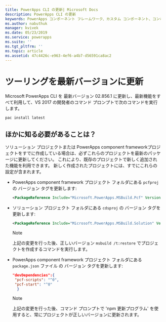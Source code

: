 ```yaml
---
title: PowerApps CLI の更新| Microsoft Docs
description: PowerApps CLI の更新
keywords: PowerApps コンポーネント フレームワーク、カスタム コンポーネント、コンポーネント フレームワーク
ms.author: nabuthuk
manager: kvivek
ms.date: 05/23/2019
ms.service: powerapps
ms.suite: ''
ms.tgt_pltfrm: ''
ms.topic: article
ms.assetid: 47c4426c-e963-4ef6-a4b7-d56591ca8ac2
---
```


# <a name="updating-tooling-to-latest-version"></a>ツーリングを最新バージョンに更新

Microsoft PowerApps CLI を 最新バージョン 02.856.1 に更新し、最新機能をすべて利用して、VS 2017 の開発者のコマンド プロンプトで次のコマンドを実行します。

```CLI
pac install latest
```

## <a name="what-else-do-i-need-to-know"></a>ほかに知る必要があることは？

ソリューション プロジェクトまたは PowerApps component frameworkプロジェクトをすでに作成している場合は、必ずこれらのプロジェクトを最新のパッケージに更新してください。 これにより、既存のプロジェクトで新しく追加された機能を利用できます。 新しく作成されたプロジェクトには、すでにこれらの設定が含まれます。

- PowerApps component framework プロジェクト フォルダにある `pcfproj` の バージョン タグを更新します:

   ```XML
   <PackageReference Include="Microsoft.PowerApps.MSBuild.Pcf" Version="0.*"/>
   ```
- ソリューション プロジェクト フォルダにある `cdsproj` の バージョン タグを更新します:

   ```XML
   <PackageReference Include="Microsoft.PowerApps.MSBuild.Solution" Version="0.*"/>
   ```

    > [!NOTE] 
    > 上記の変更を行った後、正しいバージョン `msbuild /t:restore` でプロジェクトを作成するコマンドを実行します。


- PowerApps component framework プロジェクト フォルダにある `package.json` ファイル の バージョン タグを更新します:

  ```JSON
  "devDependencies":{
   "pcf-scripts": "^0",
   "pcf-start": "^0"
    }
  ```
   > [!NOTE]
   > 上記の変更を行った後、コマンド プロンプトで 'npm 更新プログラム' を使用すると、常にプロジェクトが正しいバージョンに更新されます。
